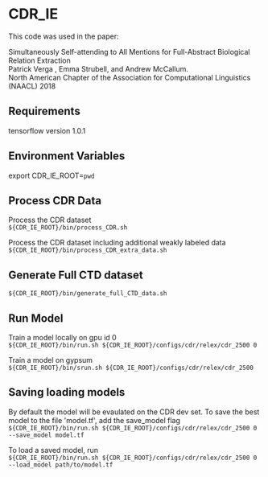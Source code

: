 # CDR_IE

This code was used in the paper:  

Simultaneously Self-attending to All Mentions for Full-Abstract Biological Relation Extraction  
Patrick Verga , Emma Strubell, and Andrew McCallum.  
North American Chapter of the Association for Computational Linguistics (NAACL) 2018


Requirements
----------
tensorflow version 1.0.1


Environment Variables
------
export CDR_IE_ROOT=`pwd`   


Process CDR Data
------
Process the CDR dataset   
`${CDR_IE_ROOT}/bin/process_CDR.sh` 

Process the CDR dataset including additional weakly labeled data   
`${CDR_IE_ROOT}/bin/process_CDR_extra_data.sh`  
 

Generate Full CTD dataset
-----
`${CDR_IE_ROOT}/bin/generate_full_CTD_data.sh`


Run Model
------
Train a model locally on gpu id 0  
`${CDR_IE_ROOT}/bin/run.sh ${CDR_IE_ROOT}/configs/cdr/relex/cdr_2500 0`   

Train a model on gypsum   
`${CDR_IE_ROOT}/bin/srun.sh ${CDR_IE_ROOT}/configs/cdr/relex/cdr_2500`   


Saving loading models
-----
By default the model will be evaulated on the CDR dev set. To save the best model to the file 'model.tf', add the save_model flag   
`${CDR_IE_ROOT}/bin/run.sh ${CDR_IE_ROOT}/configs/cdr/relex/cdr_2500 0 --save_model model.tf`   
 
To load a saved model, run   
`${CDR_IE_ROOT}/bin/run.sh ${CDR_IE_ROOT}/configs/cdr/relex/cdr_2500 0 --load_model path/to/model.tf `   
 
 
